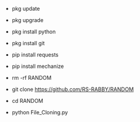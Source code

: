 - pkg update

- pkg upgrade

- pkg install python

- pkg install git

- pip install requests

 - pip install mechanize

- rm -rf RANDOM

- git clone https://github.com/RS-RABBY/RANDOM

- cd RANDOM

- python File_Cloning.py
